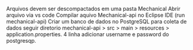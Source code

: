 Arquivos devem ser descompactados em uma pasta Mechanical
Abrir arquivo via vs code
Compilar aquivo Mechanical-api no Eclipse IDE (run mechanical-api)
Criar um banco de dados no PostgreSQL para coleta de dados seguir diretorio mechanical-api > src > main > resources > application.properties. 4 linha adicionar username e password do postgresqp.
